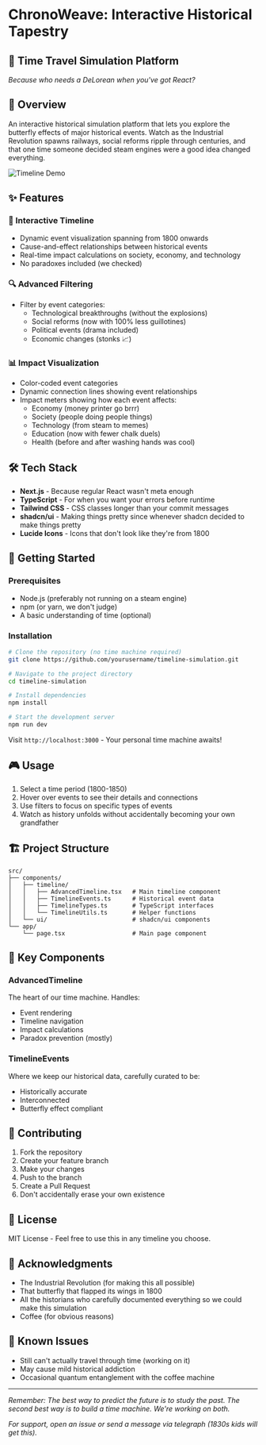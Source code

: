 # ChronoWeave: Interactive Historical Tapestry

## 🚀 Time Travel Simulation Platform

*Because who needs a DeLorean when you've got React?*

## 🌟 Overview

An interactive historical simulation platform that lets you explore the butterfly effects of major historical events. Watch as the Industrial Revolution spawns railways, social reforms ripple through centuries, and that one time someone decided steam engines were a good idea changed everything.

![Timeline Demo](insert_your_screenshot_here.png)

## ✨ Features

### 🎯 Interactive Timeline
- Dynamic event visualization spanning from 1800 onwards
- Cause-and-effect relationships between historical events
- Real-time impact calculations on society, economy, and technology
- No paradoxes included (we checked)

### 🔍 Advanced Filtering
- Filter by event categories:
  - Technological breakthroughs (without the explosions)
  - Social reforms (now with 100% less guillotines)
  - Political events (drama included)
  - Economic changes (stonks 📈)

### 📊 Impact Visualization
- Color-coded event categories
- Dynamic connection lines showing event relationships
- Impact meters showing how each event affects:
  - Economy (money printer go brrr)
  - Society (people doing people things)
  - Technology (from steam to memes)
  - Education (now with fewer chalk duels)
  - Health (before and after washing hands was cool)

## 🛠 Tech Stack

- **Next.js** - Because regular React wasn't meta enough
- **TypeScript** - For when you want your errors before runtime
- **Tailwind CSS** - CSS classes longer than your commit messages
- **shadcn/ui** - Making things pretty since whenever shadcn decided to make things pretty
- **Lucide Icons** - Icons that don't look like they're from 1800

## 🚀 Getting Started

### Prerequisites
- Node.js (preferably not running on a steam engine)
- npm (or yarn, we don't judge)
- A basic understanding of time (optional)

### Installation

```bash
# Clone the repository (no time machine required)
git clone https://github.com/yourusername/timeline-simulation.git

# Navigate to the project directory
cd timeline-simulation

# Install dependencies
npm install

# Start the development server
npm run dev
```

Visit `http://localhost:3000` - Your personal time machine awaits!

## 🎮 Usage

1. Select a time period (1800-1850)
2. Hover over events to see their details and connections
3. Use filters to focus on specific types of events
4. Watch as history unfolds without accidentally becoming your own grandfather

## 🏗 Project Structure

```
src/
├── components/
│   ├── timeline/
│   │   ├── AdvancedTimeline.tsx   # Main timeline component
│   │   ├── TimelineEvents.ts      # Historical event data
│   │   ├── TimelineTypes.ts       # TypeScript interfaces
│   │   └── TimelineUtils.ts       # Helper functions
│   └── ui/                        # shadcn/ui components
└── app/
    └── page.tsx                   # Main page component
```

## 🧪 Key Components

### AdvancedTimeline
The heart of our time machine. Handles:
- Event rendering
- Timeline navigation
- Impact calculations
- Paradox prevention (mostly)

### TimelineEvents
Where we keep our historical data, carefully curated to be:
- Historically accurate
- Interconnected
- Butterfly effect compliant

## 🤝 Contributing

1. Fork the repository
2. Create your feature branch
3. Make your changes
4. Push to the branch
5. Create a Pull Request
6. Don't accidentally erase your own existence

## 📜 License

MIT License - Feel free to use this in any timeline you choose.

## 🙏 Acknowledgments

- The Industrial Revolution (for making this all possible)
- That butterfly that flapped its wings in 1800
- All the historians who carefully documented everything so we could make this simulation
- Coffee (for obvious reasons)

## 🐛 Known Issues

- Still can't actually travel through time (working on it)
- May cause mild historical addiction
- Occasional quantum entanglement with the coffee machine

---

*Remember: The best way to predict the future is to study the past. The second best way is to build a time machine. We're working on both.*

*For support, open an issue or send a message via telegraph (1830s kids will get this).*
